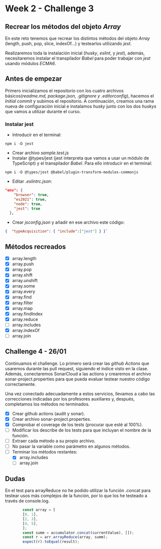 # Week 2 - Challenge 3

## Recrear los métodos del objeto _Array_

En este reto tenemos que recrear los distintos métodos del objeto _Array_ (length, push, pop, slice, indexOf...) y testearlos utilizando _jest_.

Realizaremos toda la instalación inicial (_husky_, _eslint_, y _jest_), además, necesitaremos instalar el transpilador _Babel_ para poder trabajar con _jest_ usando módulos _ECMA6_.

## Antes de empezar

Primero inicializamos el repositorio con los cuatro archivos básicos(_readme.md, package.json, .gitignore y .editorconfig_), hacemos el _Initial commit_ y subimos el repositorio. A continuación, creamos una rama nueva de configuración inicial e instalamos _husky_ junto con los dos _huskys_ que vamos a utilizar durante el curso.

### Instalar jest

- Introducir en el terminal:

```git
npm i -D jest
```

- Crear archivo _sample.test.js_
- Instalar @types/jest (jest interpreta que vamos a usar un módulo de TypeScript) y el transpilador _Babel_. Para ello introducir en el terminal:

```git
npm i -D @types/jest @babel/plugin-transform-modules-commonjs
```

- Editar _.eslintrc.json_:

```json
"env": {
    "browser": true,
    "es2021": true,
    "node": true,
    "jest": true
  },
```

- Crear _jsconfig.json_ y añadir en ese archivo este código:

```json
{  "typeAcquisition": { "include":["jest"] } }`
```

## Métodos recreados

- [x] array.length
- [x] array.push
- [x] array.pop
- [x] array.shift
- [x] array.unshift
- [x] array.some
- [x] array.every
- [x] array.find
- [x] array.filter
- [x] array.map
- [x] array.findIndex
- [x] array.reduce
- [ ] array.includes
- [x] array.indexOf
- [ ] array.join

## Challenge 4 - 26/01

Continuamos el challenge. Lo primero será crear las _github Actions_ que usaremos durante las pull request, siguiendo el índice visto en la clase. Además, conectaremos SonarCloud a las actions y crearemos el archivo sonar-project.properties para que pueda evaluar testear nuestro código correctamente.

Una vez conectado adecuadamente a estos servicios, llevamos a cabo las correcciones indicadas por los profesores auxiliares y, después, completamos los métodos no terminados.

- [x] Crear github actions (audit y sonar).
- [x] Crear archivo sonar-project.properties.
- [x] Comprobar el coverage de los tests (procurar que esté al 100%).
- [ ] Modificar los describe de los tests para que incluyan el nombre de la función.
- [ ] Extraer cada método a su propio archivo.
- [ ] No pasar la variable como parámetro en algunos métodos.
- [ ] Terminar los métodos restantes:
  - [x] array.includes
  - [ ] array.join

## Dudas

En el test para arrayReduce no he podido utilizar la función .concat para testear usos más complejos de la función, por lo que los he testeado a través de console.log.

```javascript
        const array = [
        [0, 1],
        [2, 3],
        [4, 5],
        ];
        const summ = accumulator.concat(currentValue), []);
        const r = arr.arrayReduce(array, summ);
        expect(r).toEqual(result);
```
